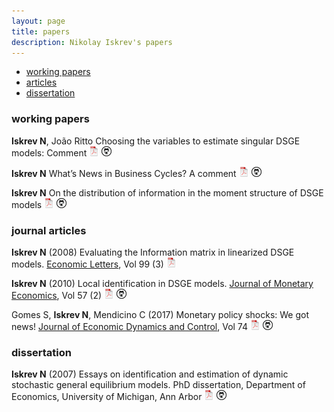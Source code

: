 ```yaml
---
layout: page
title: papers
description: Nikolay Iskrev's papers
---
```


<div class="navbar">
    <div class="navbar-inner">
        <ul class="nav">
            <li><a href="#techreports">working papers</a></li>        
            <li><a href="#articles">articles</a></li>
            <li><a href="#thesis">dissertation</a></li>
        </ul>
    </div>
</div>

### <a name="techreports"></a>working papers

**Iskrev N**, João Ritto Choosing the variables to estimate singular DSGE models: Comment
[![pdf](icons16/pdf-icon.png)](https://github.com/niskrev/commentCFM/blob/master/CommentCFM.pdf)
[![GitHub](icons16/github-icon.png)](https://github.com/niskrev/commentCFM)

**Iskrev N** What’s News in Business Cycles? A comment
[![pdf](icons16/pdf-icon.png)](../assets/papers/SGU-Comment.pdf)
[![GitHub](icons16/github-icon.png)](https://github.com/niskrev/SGU-comment)


**Iskrev N** On the distribution of information in the moment structure of DSGE models
[![pdf](icons16/pdf-icon.png)](../assets/papers/Moment-Structure.pdf)
[![GitHub](icons16/github-icon.png)](https://github.com/niskrev/Moment-Structure)



### <a name="articles"></a>journal articles

**Iskrev N** (2008) Evaluating the Information matrix in linearized DSGE models. [Economic Letters](https://www.journals.elsevier.com/economics-letters), Vol 99 (3)
[![pdf](icons16/pdf-icon.png)](../assets/papers/FIM.pdf)

**Iskrev N** (2010) Local identification in DSGE models. [Journal of Monetary Economics](http://www.sciencedirect.com/science/journal/03043932), Vol 57 (2)
[![pdf](icons16/pdf-icon.png)](../assets/papers/Local_identification.pdf)
[![GitHub](icons16/github-icon.png)](https://github.com/niskrev/Local_identification)

Gomes S, **Iskrev N**, Mendicino C (2017) Monetary policy shocks: We got news! [Journal of Economic Dynamics and Control](http://www.sciencedirect.com/science/journal/01651889), Vol 74 [![pdf](icons16/pdf-icon.png)](../assets/papers/News.pdf)
[![GitHub](icons16/github-icon.png)](https://github.com/niskrev/News)



### <a name="thesis"></a>dissertation

**Iskrev N** (2007) Essays on identification and estimation of dynamic stochastic general equilibrium models.  PhD dissertation, Department of Economics,
University of Michigan, Ann Arbor
[![pdf](icons16/pdf-icon.png)](../assets/papers/Thesis.pdf)
[![GitHub](icons16/github-icon.png)](https://github.com/niskrev/Thesis)
